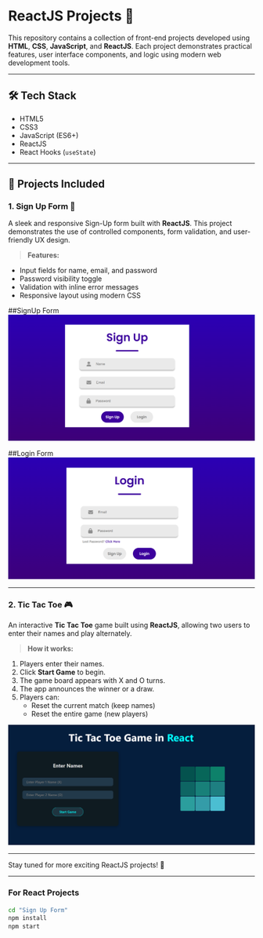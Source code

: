 # ReactJS Projects 🚀

This repository contains a collection of front-end projects developed using **HTML**, **CSS**, **JavaScript**, and **ReactJS**. Each project demonstrates practical features, user interface components, and logic using modern web development tools.

---

## 🛠️ Tech Stack

- HTML5
- CSS3
- JavaScript (ES6+)
- ReactJS
- React Hooks (`useState`)

---

## 🔢 Projects Included
### 1. Sign Up Form 📄

A sleek and responsive Sign-Up form built with **ReactJS**. This project demonstrates the use of controlled components, form validation, and user-friendly UX design.

> **Features:**
- Input fields for name, email, and password
- Password visibility toggle
- Validation with inline error messages
- Responsive layout using modern CSS

##SignUp Form 
![SignUp](./SignUpForm/Sign%20Up.png)

##Login Form
![Login](./SignUpForm/Login.png)

---

### 2. Tic Tac Toe 🎮

An interactive **Tic Tac Toe** game built using **ReactJS**, allowing two users to enter their names and play alternately.

> **How it works:**
1. Players enter their names.
2. Click **Start Game** to begin.
3. The game board appears with X and O turns.
4. The app announces the winner or a draw.
5. Players can:
   - Reset the current match (keep names)
   - Reset the entire game (new players)


![Tic Tac Toe Preview](./TicTacToe/Screenshots/1.png)


---

Stay tuned for more exciting ReactJS projects! 🌱

***

### For React Projects

```bash
cd "Sign Up Form"
npm install
npm start
